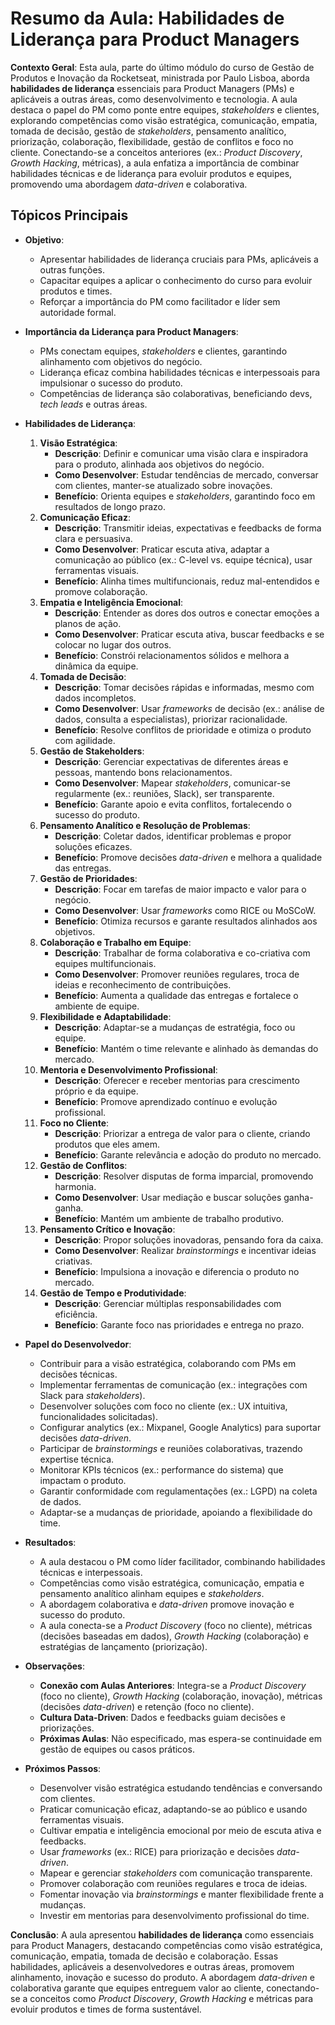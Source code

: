 # Resumo da Aula: Habilidades de Liderança para Product Managers

**Contexto Geral**: Esta aula, parte do último módulo do curso de Gestão de Produtos e Inovação da Rocketseat, ministrada por Paulo Lisboa, aborda **habilidades de liderança** essenciais para Product Managers (PMs) e aplicáveis a outras áreas, como desenvolvimento e tecnologia. A aula destaca o papel do PM como ponte entre equipes, *stakeholders* e clientes, explorando competências como visão estratégica, comunicação, empatia, tomada de decisão, gestão de *stakeholders*, pensamento analítico, priorização, colaboração, flexibilidade, gestão de conflitos e foco no cliente. Conectando-se a conceitos anteriores (ex.: *Product Discovery*, *Growth Hacking*, métricas), a aula enfatiza a importância de combinar habilidades técnicas e de liderança para evoluir produtos e equipes, promovendo uma abordagem *data-driven* e colaborativa.

## Tópicos Principais

- **Objetivo**:
  - Apresentar habilidades de liderança cruciais para PMs, aplicáveis a outras funções.
  - Capacitar equipes a aplicar o conhecimento do curso para evoluir produtos e times.
  - Reforçar a importância do PM como facilitador e líder sem autoridade formal.

- **Importância da Liderança para Product Managers**:
  - PMs conectam equipes, *stakeholders* e clientes, garantindo alinhamento com objetivos do negócio.
  - Liderança eficaz combina habilidades técnicas e interpessoais para impulsionar o sucesso do produto.
  - Competências de liderança são colaborativas, beneficiando devs, *tech leads* e outras áreas.

- **Habilidades de Liderança**:
  1. **Visão Estratégica**:
     - **Descrição**: Definir e comunicar uma visão clara e inspiradora para o produto, alinhada aos objetivos do negócio.
     - **Como Desenvolver**: Estudar tendências de mercado, conversar com clientes, manter-se atualizado sobre inovações.
     - **Benefício**: Orienta equipes e *stakeholders*, garantindo foco em resultados de longo prazo.
  2. **Comunicação Eficaz**:
     - **Descrição**: Transmitir ideias, expectativas e feedbacks de forma clara e persuasiva.
     - **Como Desenvolver**: Praticar escuta ativa, adaptar a comunicação ao público (ex.: C-level vs. equipe técnica), usar ferramentas visuais.
     - **Benefício**: Alinha times multifuncionais, reduz mal-entendidos e promove colaboração.
  3. **Empatia e Inteligência Emocional**:
     - **Descrição**: Entender as dores dos outros e conectar emoções a planos de ação.
     - **Como Desenvolver**: Praticar escuta ativa, buscar feedbacks e se colocar no lugar dos outros.
     - **Benefício**: Constrói relacionamentos sólidos e melhora a dinâmica da equipe.
  4. **Tomada de Decisão**:
     - **Descrição**: Tomar decisões rápidas e informadas, mesmo com dados incompletos.
     - **Como Desenvolver**: Usar *frameworks* de decisão (ex.: análise de dados, consulta a especialistas), priorizar racionalidade.
     - **Benefício**: Resolve conflitos de prioridade e otimiza o produto com agilidade.
  5. **Gestão de Stakeholders**:
     - **Descrição**: Gerenciar expectativas de diferentes áreas e pessoas, mantendo bons relacionamentos.
     - **Como Desenvolver**: Mapear *stakeholders*, comunicar-se regularmente (ex.: reuniões, Slack), ser transparente.
     - **Benefício**: Garante apoio e evita conflitos, fortalecendo o sucesso do produto.
  6. **Pensamento Analítico e Resolução de Problemas**:
     - **Descrição**: Coletar dados, identificar problemas e propor soluções eficazes.
     - **Benefício**: Promove decisões *data-driven* e melhora a qualidade das entregas.
  7. **Gestão de Prioridades**:
     - **Descrição**: Focar em tarefas de maior impacto e valor para o negócio.
     - **Como Desenvolver**: Usar *frameworks* como RICE ou MoSCoW.
     - **Benefício**: Otimiza recursos e garante resultados alinhados aos objetivos.
  8. **Colaboração e Trabalho em Equipe**:
     - **Descrição**: Trabalhar de forma colaborativa e co-criativa com equipes multifuncionais.
     - **Como Desenvolver**: Promover reuniões regulares, troca de ideias e reconhecimento de contribuições.
     - **Benefício**: Aumenta a qualidade das entregas e fortalece o ambiente de equipe.
  9. **Flexibilidade e Adaptabilidade**:
     - **Descrição**: Adaptar-se a mudanças de estratégia, foco ou equipe.
     - **Benefício**: Mantém o time relevante e alinhado às demandas do mercado.
  10. **Mentoria e Desenvolvimento Profissional**:
      - **Descrição**: Oferecer e receber mentorias para crescimento próprio e da equipe.
      - **Benefício**: Promove aprendizado contínuo e evolução profissional.
  11. **Foco no Cliente**:
      - **Descrição**: Priorizar a entrega de valor para o cliente, criando produtos que eles amem.
      - **Benefício**: Garante relevância e adoção do produto no mercado.
  12. **Gestão de Conflitos**:
      - **Descrição**: Resolver disputas de forma imparcial, promovendo harmonia.
      - **Como Desenvolver**: Usar mediação e buscar soluções ganha-ganha.
      - **Benefício**: Mantém um ambiente de trabalho produtivo.
  13. **Pensamento Crítico e Inovação**:
      - **Descrição**: Propor soluções inovadoras, pensando fora da caixa.
      - **Como Desenvolver**: Realizar *brainstormings* e incentivar ideias criativas.
      - **Benefício**: Impulsiona a inovação e diferencia o produto no mercado.
  14. **Gestão de Tempo e Produtividade**:
      - **Descrição**: Gerenciar múltiplas responsabilidades com eficiência.
      - **Benefício**: Garante foco nas prioridades e entrega no prazo.

- **Papel do Desenvolvedor**:
  - Contribuir para a visão estratégica, colaborando com PMs em decisões técnicas.
  - Implementar ferramentas de comunicação (ex.: integrações com Slack para *stakeholders*).
  - Desenvolver soluções com foco no cliente (ex.: UX intuitiva, funcionalidades solicitadas).
  - Configurar analytics (ex.: Mixpanel, Google Analytics) para suportar decisões *data-driven*.
  - Participar de *brainstormings* e reuniões colaborativas, trazendo expertise técnica.
  - Monitorar KPIs técnicos (ex.: performance do sistema) que impactam o produto.
  - Garantir conformidade com regulamentações (ex.: LGPD) na coleta de dados.
  - Adaptar-se a mudanças de prioridade, apoiando a flexibilidade do time.

- **Resultados**:
  - A aula destacou o PM como líder facilitador, combinando habilidades técnicas e interpessoais.
  - Competências como visão estratégica, comunicação, empatia e pensamento analítico alinham equipes e *stakeholders*.
  - A abordagem colaborativa e *data-driven* promove inovação e sucesso do produto.
  - A aula conecta-se a *Product Discovery* (foco no cliente), métricas (decisões baseadas em dados), *Growth Hacking* (colaboração) e estratégias de lançamento (priorização).

- **Observações**:
  - **Conexão com Aulas Anteriores**: Integra-se a *Product Discovery* (foco no cliente), *Growth Hacking* (colaboração, inovação), métricas (decisões *data-driven*) e retenção (foco no cliente).
  - **Cultura Data-Driven**: Dados e feedbacks guiam decisões e priorizações.
  - **Próximas Aulas**: Não especificado, mas espera-se continuidade em gestão de equipes ou casos práticos.

- **Próximos Passos**:
  - Desenvolver visão estratégica estudando tendências e conversando com clientes.
  - Praticar comunicação eficaz, adaptando-se ao público e usando ferramentas visuais.
  - Cultivar empatia e inteligência emocional por meio de escuta ativa e feedbacks.
  - Usar *frameworks* (ex.: RICE) para priorização e decisões *data-driven*.
  - Mapear e gerenciar *stakeholders* com comunicação transparente.
  - Promover colaboração com reuniões regulares e troca de ideias.
  - Fomentar inovação via *brainstormings* e manter flexibilidade frente a mudanças.
  - Investir em mentorias para desenvolvimento profissional do time.

**Conclusão**: A aula apresentou **habilidades de liderança** como essenciais para Product Managers, destacando competências como visão estratégica, comunicação, empatia, tomada de decisão e colaboração. Essas habilidades, aplicáveis a desenvolvedores e outras áreas, promovem alinhamento, inovação e sucesso do produto. A abordagem *data-driven* e colaborativa garante que equipes entreguem valor ao cliente, conectando-se a conceitos como *Product Discovery*, *Growth Hacking* e métricas para evoluir produtos e times de forma sustentável.